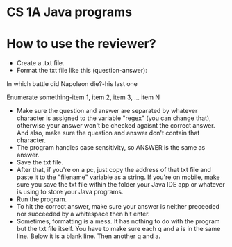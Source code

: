 # CS 1A Java programs
# How to use the reviewer?
* Create a .txt file.
* Format the txt file like this (question-answer):

In which battle did Napoleon die?-his last one

Enumerate something-item 1, item 2, item 3, ... item N

* Make sure the question and answer are separated by whatever character is assigned to the variable "regex" (you can change that), otherwise your answer won't be checked agaisnt the correct answer. And also, make sure the question and answer don't contain that character.
* The program handles case sensitivity, so ANSWER is the same as answer.
* Save the txt file.
* After that, if you're on a pc, just copy the address of that txt file and paste it to the "filename" variable as a string. If you're on mobile, make sure you save the txt file within the folder your Java IDE app or whatever is using to store your Java programs.
* Run the program.
* To hit the correct answer, make sure your answer is neither preceeded nor succeeded by a whitespace then hit enter.
* Sometimes, formatting is a mess. It has nothing to do with the program but the txt file itself. You have to make sure each q and a is in the same line. Below it is a blank line. Then another q and a.
